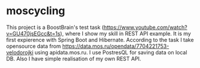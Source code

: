 # moscycling
This project is a BoostBrain's test task (https://www.youtube.com/watch?v=GU470jsEGcc&t=1s), where I show my skill in REST API example. It is my first expierence with Spring Boot and Hibernate.
According to the task I take opensource data from https://data.mos.ru/opendata/7704221753-velodorojki using apidata.mos.ru. I use PostresQL for saving data on local DB. Also I have simple realisation of my own REST API. 

